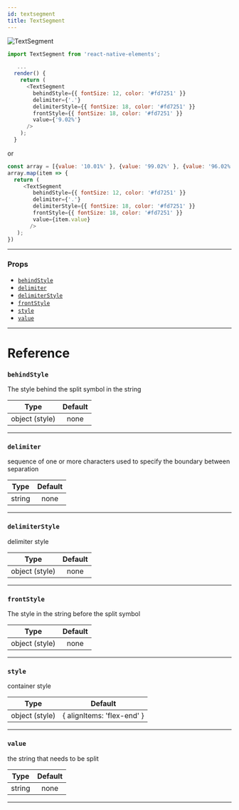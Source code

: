 ```yaml
---
id: textsegment
title: TextSegment
---
```


![TextSegment](https://github.com/suwu150/static-resource/blob/master/images/react-native/react-native-text-segment.gif?raw=true)


```js
import TextSegment from 'react-native-elements';

   ...
  render() {
    return (
      <TextSegment
        behindStyle={{ fontSize: 12, color: '#fd7251' }}
        delimiter={'.'}
        delimiterStyle={{ fontSize: 18, color: '#fd7251' }}
        frontStyle={{ fontSize: 18, color: '#fd7251' }}
        value={'9.02%'}
      />
    );
  }
```
or
```js
const array = [{value: '10.01%' }, {value: '99.02%' }, {value: '96.02%' }, {value: '9.02%' }];
array.map(item => {
  return (
     <TextSegment
        behindStyle={{ fontSize: 12, color: '#fd7251' }}
        delimiter={'.'}
        delimiterStyle={{ fontSize: 18, color: '#fd7251' }}
        frontStyle={{ fontSize: 18, color: '#fd7251' }}
        value={item.value}
       />
   );
})   
```
---

### Props

* [`behindStyle`](#behindStyle)
* [`delimiter`](#delimiter)
* [`delimiterStyle`](#delimiterStyle)
* [`frontStyle`](#frontStyle)
* [`style`](#style)
* [`value`](#value)


---

# Reference


### `behindStyle`

The style behind the split symbol in the string

|      Type      | Default |
| :------------: | :-----: |
| object (style) |  none   |

---

### `delimiter`

sequence of one or more characters used to specify the boundary between separation

|  Type   | Default |
| :-----: | :-----: |
| string |  none   |

---

### `delimiterStyle`

delimiter style

|  Type   | Default |
| :-----: | :-----: |
| object (style) |  none   |

---

### `frontStyle`

The style in the string before the split symbol

|  Type   | Default |
| :-----: | :-----: |
| object (style) |  none   |

---


### `style`

container style

|  Type   | Default |
| :-----: | :-----: |
| object (style) |  { alignItems: 'flex-end' }   |

---

### `value`

the string that needs to be split

|  Type  | Default |
| :----: | :-----: |
| string |  none   |

---


